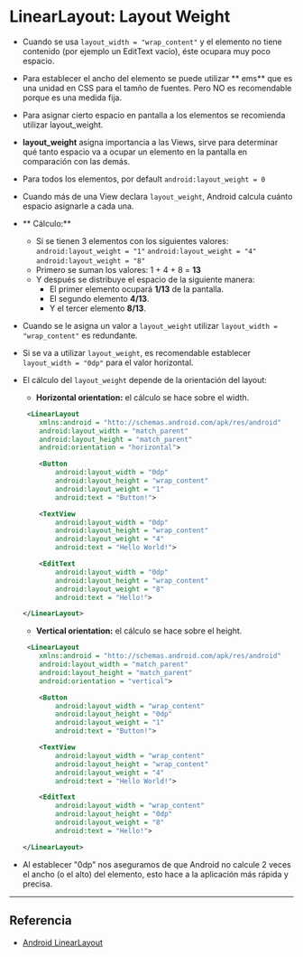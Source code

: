LinearLayout: Layout Weight
======
- Cuando se usa `layout_width = "wrap_content"` y el elemento no tiene contenido (por ejemplo un EditText vacío), éste ocupara muy poco espacio.

- Para establecer el ancho del elemento se puede utilizar ** ems** que es una unidad en CSS para el tamño de fuentes. Pero NO es recomendable porque es una medida fija.

- Para asignar cierto espacio en pantalla a los elementos se recomienda utilizar layout_weight.

- **layout_weight** asigna importancia a las Views, sirve para determinar qué tanto espacio va a ocupar un elemento en la pantalla en comparación con las demás.

- Para todos los elementos, por default `android:layout_weight = 0`

- Cuando más de una View declara `layout_weight`, Android calcula cuánto espacio asignarle a cada una.

- ** Cálculo:**
  - Si se tienen 3 elementos con los siguientes valores:
    `android:layout_weight = "1"`
    `android:layout_weight = "4"`
    `android:layout_weight = "8"`
  - Primero se suman los valores: 1 + 4 + 8 = **13**
  - Y después se distribuye el espacio de la siguiente manera:
  	- El primer elemento ocupará **1/13** de la pantalla.
  	- El segundo elemento **4/13**.
  	- Y el tercer elemento **8/13**.
- Cuando se le asigna un valor a `layout_weight` utilizar `layout_width = "wrap_content"` es redundante.

- Si se va a utilizar `layout_weight`, es recomendable establecer `layout_width = "0dp"` para el valor horizontal.

- El cálculo del `layout_weight` depende de la orientación del layout:
 	- **Horizontal orientation:** el cálculo se hace sobre el width.
	```xml
	 <LinearLayout
		xmlns:android = "htto://schemas.android.com/apk/res/android"
		android:layout_width = "match_parent"
		android:layout_height = "match_parent"
		android:orientation = "horizontal">

		<Button
			android:layout_width = "0dp"
			android:layout_height = "wrap_content"
			android:layout_weight = "1"
			android:text = "Button!">

		<TextView
			android:layout_width = "0dp"
			android:layout_height = "wrap_content"
			android:layout_weight = "4"
			android:text = "Hello World!">

		<EditText
			android:layout_width = "0dp"
			android:layout_height = "wrap_content"
			android:layout_weight = "8"
			android:text = "Hello!">

	</LinearLayout>
	```
 	- **Vertical orientation:** el cálculo se hace sobre el height.
	```xml
	 <LinearLayout
		xmlns:android = "htto://schemas.android.com/apk/res/android"
		android:layout_width = "match_parent"
		android:layout_height = "match_parent"
		android:orientation = "vertical">

		<Button
			android:layout_width = "wrap_content"
			android:layout_height = "0dp"
			android:layout_weight = "1"
			android:text = "Button!">

		<TextView
			android:layout_width = "wrap_content"
			android:layout_height = "wrap_content"
			android:layout_weight = "4"
			android:text = "Hello World!">

		<EditText
			android:layout_width = "wrap_content"
			android:layout_height = "0dp"
			android:layout_weight = "8"
			android:text = "Hello!">

	</LinearLayout>
	```
- Al establecer "0dp" nos aseguramos de que Android no calcule 2 veces el ancho (o el alto) del elemento, esto hace a la aplicación más rápida y precisa.

------
Referencia
--------------

- [Android LinearLayout](https://www.youtube.com/watch?v=70-JVroY1Ng&index=36&list=PLonJJ3BVjZW6hYgvtkaWvwAVvOFB7fkLa)